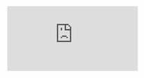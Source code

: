 
![](https://github.com/Muxiaaaa/520432910014-Muxiarefu/blob/main/%E7%AC%AC%E4%BA%94%E6%AC%A1/%E8%AF%B4%E6%98%8E.txt)
